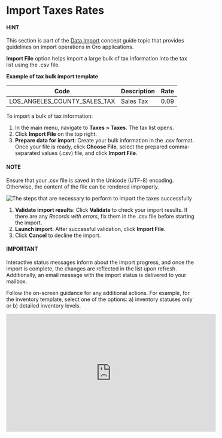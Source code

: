 <a id="import-taxes"></a>

# Import Taxes Rates

#### HINT
This section is part of the [Data Import](../../../concept-guides/administration/data-import/index.md#concept-guide-data-import) concept guide topic that provides guidelines on import operations in Oro applications.

<!-- start -->

**Import File** option helps import a large bulk of tax information into the tax list using the .csv file.

**Example of tax bulk import template**

| Code                         | Description   |   Rate |
|------------------------------|---------------|--------|
| LOS_ANGELES_COUNTY_SALES_TAX | Sales Tax     |   0.09 |

To import a bulk of tax information:

1. In the main menu, navigate to **Taxes > Taxes**. The tax list opens.
2. Click **Import File** on the top right.
3. **Prepare data for import**: Create your bulk information in the .csv format. Once your file is ready, click **Choose File**, select the prepared comma-separated values (.csv) file, and click **Import File**.

#### NOTE
Ensure that your .csv file is saved in the Unicode (UTF-8) encoding. Otherwise, the content of the file can be rendered improperly.

![The steps that are necessary to perform to import the taxes successfully](user/img/taxes/import_taxes.png)
1. **Validate import results**: Click **Validate** to check your import results. If there are any *Records with errors*, fix them in the .csv file before starting the import.
2. **Launch import:** After successful validation, click **Import File**.
3. Click **Cancel** to decline the import.

#### IMPORTANT
Interactive status messages inform about the import progress, and once the import is complete, the changes are reflected in the list upon refresh. Additionally, an email message with the import status is delivered to your mailbox.

Follow the on-screen guidance for any additional actions. For example, for the inventory template, select one of the options: a) inventory statuses only or b) detailed inventory levels.

<iframe width="560" height="315" src="https://www.youtube.com/embed/p5HrsdMUB7A" title="YouTube video player" frameborder="0" allow="accelerometer; autoplay; clipboard-write; encrypted-media; gyroscope; picture-in-picture" allowfullscreen></iframe>
<!-- finish -->
